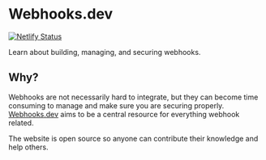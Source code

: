 # Webhooks.dev

[![Netlify Status](https://api.netlify.com/api/v1/badges/1050a57e-ddd7-4faa-96ac-a9902087b5be/deploy-status)](https://app.netlify.com/sites/webhooksdev/deploys)

Learn about building, managing, and securing webhooks.

## Why?

Webhooks are not necessarily hard to integrate, but they can become time consuming to manage and make sure you are securing properly. [Webhooks.dev](https://webhooks.dev) aims to be a central resource for everything webhook related.

The website is open source so anyone can contribute their knowledge and help others.
